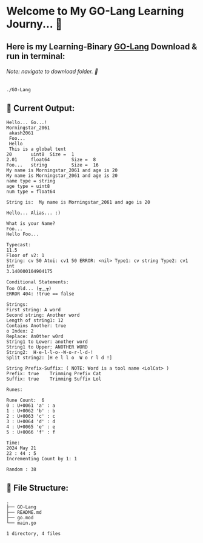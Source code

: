 # Welcome to My GO-Lang Learning Journy... 🚀

## Here is my Learning-Binary [GO-Lang](https://github.com/akash2061/GO-Lang/raw/master/GO-Lang) Download & run in terminal:

###### Note: navigate to download folder. 📂 

```
./GO-Lang
```

## 🗿 Current Output:
```
Hello... Go...!
Morningstar_2061 
 akash2061 
 Foo... 
 Hello 
 This is a global text
20       uint8  Size =  1
2.01     float64        Size =  8
Foo...   string         Size =  16
My name is Morningstar_2061 and age is 20
My name is Morningstar_2061 and age is 20
name type = string
age type = uint8
num type = float64

String is:  My name is Morningstar_2061 and age is 20

Hello... Alias... :)

What is your Name?
Foo...
Hello Foo...

Typecast:
11.5
Floor of v2: 1
String: cv 50 Atoi: cv1 50 ERROR: <nil> Type1: cv string Type2: cv1 int
3.140000104904175

Conditional Statements:
Too Old... (╥﹏╥)
ERROR 404: !true == false

Strings:
First string: A word
Second string: Another word
Length of string1: 12
Contains Another: true
o Index: 2
Replace: An0ther w0rd
String1 to Lower: another word
String1 to Upper: ANOTHER WORD
String2:  H-e-l-l-o--W-o-r-l-d-!
Split string2: [H e l l o  W o r l d !]

String Prefix-Suffix: ( NOTE: Word is a tool name <LolCat> )
Prefix: true    Trimming Prefix Cat
Suffix: true    Trimming Suffix Lol

Runes:

Rune Count:  6
0 : U+0061 'a' : a
1 : U+0062 'b' : b
2 : U+0063 'c' : c
3 : U+0064 'd' : d
4 : U+0065 'e' : e
5 : U+0066 'f' : f

Time:
2024 May 21
22 : 44 : 5
Incrementing Count by 1: 1

Random : 38
```

## 🌲 File Structure:
```plaintext
.
├── GO-Lang
├── README.md
├── go.mod
└── main.go

1 directory, 4 files
```
